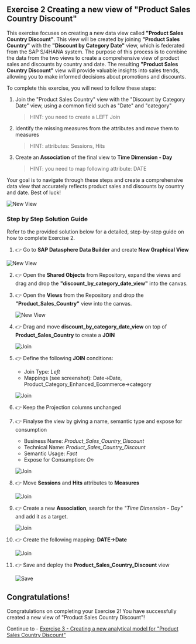 ## Exercise 2 Creating a new view of "Product Sales Country Discount"
This exercise focuses on creating a new data view called **"Product Sales Country Discount"**. This view will be created by joining **"Product Sales Country"** with the **"Discount by Category Date"** view, which is federated from the SAP S/4HANA system. The purpose of this process is to combine the data from the two views to create a comprehensive view of product sales and discounts by country and date. The resulting **"Product Sales Country Discount"** view will provide valuable insights into sales trends, allowing you to make informed decisions about promotions and discounts.

To complete this exercise, you will need to follow these steps:

1. Join the "Product Sales Country" view with the "Discount by Category Date" view, using a common field such as "Date" and "category"
   >HINT: you need to create a LEFT Join
2. Identify the missing measures from the attributes and move them to measures
   >HINT: attributes: Sessions, Hits
3. Create an **Association** of the final view to **Time Dimension - Day**
   >HINT: you need to map following attribute: DATE

Your goal is to navigate through these steps and create a comprehensive data view that accurately reflects product sales and discounts by country and date. Best of luck!

![New View](images/V_Product_Sales_Country_Discount.png)

### Step by Step Solution Guide

Refer to the provided solution below for a detailed, step-by-step guide on how to complete Exercise 2.

1. 👉 Go to **SAP Datasphere Data Builder** and create **New Graphical View**
    
![New View](images/V_Data_Builder.png)

2. 👉 Open the **Shared Objects** from Repository, expand the views and drag and drop the **"discount_by_category_date_view"** into the canvas.

3. 👉 Open the **Views** from the Repository and drop the **"Product_Sales_Country"** view into the canvas.
   
    ![New View](images/view2tables.png)

4. 👉 Drag and move **discount_by_category_date_view** on top of **Product_Sales_Country** to create a **JOIN**
   
    ![Join](images/join3.png)


5. 👉 Define the following **JOIN** conditions:
    
    - Join Type: *Left*
    - Mappings (see screenshot): Date->Date, Product_Category_Enhanced_Ecommerce->category
   
    ![Join](images/join3map.png)


6. 👉 Keep the Projection columns unchanged

7. 👉 Finalyse the view by giving a name, semantic type and expose for consumption
    
    - Business Name: *Product_Sales_Country_Discount*
    - Technical Name: *Product_Sales_Country_Discount*
    - Semantic Usage: *Fact*
    - Expose for Consumption: *On*
   
    ![Join](images/finalview2.png)

8. 👉 Move **Sessions** and **Hits** attributes to **Measures**
    
    ![Join](images/att_meas.png)


9. 👉 Create a new **Association**, search for the *"Time Dimension - Day"* and add it as a target.
    
    ![Join](images/association2.png)

10. 👉 Create the following mapping: **DATE->Date**
    
    ![Join](images/assoc_mapping2.png)

11. 👉 Save and deploy the **Product_Sales_Country_Discount** view
    
    ![Save](images/SaveView.png)

## Congratulations!

Congratulations on completing your Exercise 2! You have successfully created a new view of "Product Sales Country Discount"!

Continue to - [Exercise 3 - Creating a new analytical model for "Product Sales Country Discount"](../ex3/README.md)